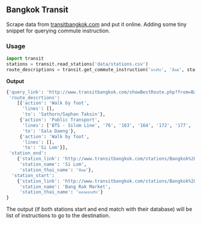 ## Bangkok Transit

Scrape data from [transitbangkok.com](http://www.transitbangkok.com/) and put it online. Adding some tiny snippet for querying commute instruction.

### Usage

```python
import transit
stations = transit.read_stations('data/stations.csv')
route_descriptions = transit.get_commute_instruction('บางรัก', 'สีลม', stations) # return route instruction
```

**Output**

```python
{'query_link': 'http://www.transitbangkok.com/showBestRoute.php?from=Bang+Rak+Market&to=Si+Lom&originSelected=false&destinationSelected=false&lang=en',
 'route_descrtions':
    [{'action': 'Walk by foot',
      'lines': [],
      'to': 'Sathorn/Saphan Taksin'},
     {'action': 'Public Transport',
      'lines': ['BTS - Silom Line', '76', '163', '164', '172', '177', '504', '544', '547'],
      'to': 'Sala Daeng'},
     {'action': 'Walk by foot',
      'lines': [],
      'to': 'Si Lom'}],
 'station_end':
    {'station_link': 'http://www.transitbangkok.com/stations/Bangkok%20Bus/Si%20Lom',
     'station_name': 'Si Lom',
     'station_thai_name': 'สีลม'},
  'station_start':
    {'station_link': 'http://www.transitbangkok.com/stations/Bangkok%20Bus/Bang%20Rak%20Market',
     'station_name': 'Bang Rak Market',
     'station_thai_name': 'ตลาดบางรัก'}
}
```

The output (if both stations start and end match with their database)
will be list of instructions to go to the destination.
